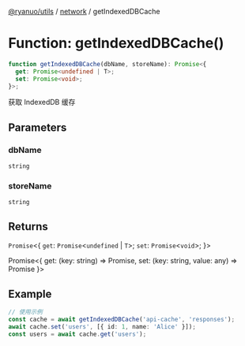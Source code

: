[@ryanuo/utils](../../index.md) / [network](../index.md) / getIndexedDBCache

# Function: getIndexedDBCache()

```ts
function getIndexedDBCache(dbName, storeName): Promise<{
  get: Promise<undefined | T>;
  set: Promise<void>;
}>;
```

获取 IndexedDB 缓存

## Parameters

### dbName

`string`

### storeName

`string`

## Returns

`Promise`\<\{
  `get`: `Promise`\<`undefined` \| `T`\>;
  `set`: `Promise`\<`void`\>;
\}\>

Promise<{ get: (key: string) => Promise<any>, set: (key: string, value: any) => Promise<void> }>

## Example

```ts
// 使用示例
const cache = await getIndexedDBCache('api-cache', 'responses');
await cache.set('users', [{ id: 1, name: 'Alice' }]);
const users = await cache.get('users');
```
